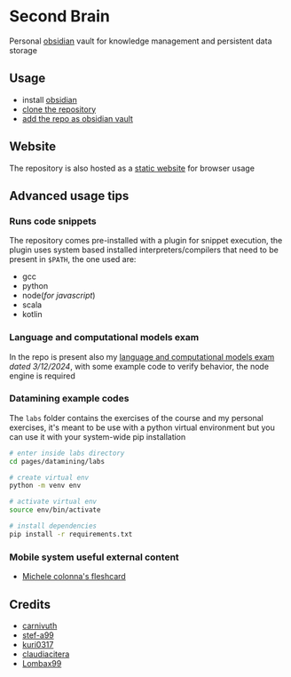 # Second Brain

Personal [obsidian](https://obsidian.md/) vault for knowledge management and persistent data storage

## Usage

- install [obsidian](https://obsidian.md/)
- [clone the repository](https://github.com/carnivuth/2nd_brain)
- [add the repo as obsidian vault](https://help.obsidian.md/Files+and+folders/Manage+vaults#Create+vault+from+an+existing+folder)

## Website

The repository is also hosted as a [static website](https://carnivuth.github.io/2nd_brain) for browser usage

## Advanced usage tips

### Runs code snippets

The repository comes pre-installed with a plugin for snippet execution, the plugin uses system based installed interpreters/compilers that need to be present in `$PATH`, the one used are:

- gcc
- python
- node(*for javascript*)
- scala
- kotlin

### Language and computational models exam

In the repo is present also my [language and computational models exam](pages/linguaggi_modelli_computazionali/esame/ESAME.md) *dated 3/12/2024*, with some example code to verify behavior, the node engine is required

### Datamining example codes

The `labs` folder contains the exercises of the course and my personal exercises, it's meant to be use with a python virtual environment but you can use it with your system-wide pip installation

```bash
# enter inside labs directory
cd pages/datamining/labs

# create virtual env
python -m venv env

# activate virtual env
source env/bin/activate

# install dependencies
pip install -r requirements.txt
```

### Mobile system useful external content

- [Michele colonna's fleshcard](https://github.com/mikyll/Mobile-Systems-M/blob/main/flashcards.md)

## Credits

- [carnivuth](https://github.com/carnivuth)
- [stef-a99](https://github.com/stef-a99)
- [kuri0317](https://github.com/kuri0317)
- [claudiacitera](https://github.com/claudiacitera)
- [Lombax99](https://github.com/Lombax99)

